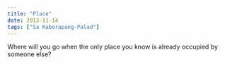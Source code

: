 ```yaml
---
title: "Place"
date: 2013-11-14
tags: ["Sa Kaborapang-Palad"]
---
```


Where will you go when the only place you know is already occupied by someone else?